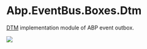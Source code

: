 # Abp.EventBus.Boxes.Dtm
[DTM](https://github.com/dtm-labs/dtm) implementation module of ABP event outbox.

[![](https://mermaid.ink/img/pako:eNp9VMtu2zAQ_JUFz_YPCIUBN8nBKAIHSI1cdFmRK5uoSKpcMg8E-feSFNW6dhSdSO3M7Ay11LuQTpFoBNPvSFbSrcajR9NaSA_G4Gw0Hflpf2Dy681mO44N3AyOCdCCZo401VMhlW9_3sM-hs69NrBVCnYZcBgVBlKJUF88hrS_OaE9kvrW-Q3QM9nAEByEEwFLNyZ41jLEjMf_Whz2T8mBM-NAgQpeRu8TH1Klet0_ZS8YsEOmBnY2mQ-ARbJD7_XfVBPyzHVej55G9LXrv-KE_ByyXpZRVzpzimvQpfOU0-hQUgaPllEG7WwVrKj12aEkcD5pjlLSheaZuQXg50llAS8G3f9YwQ5e9DBAr63mUzE7-eQvk8tlu_OgfQHLw5DV0pdtpqkCmcfyOtMs9hC7Ifurw-b64nRhyu4y6HvkB--etco9ZnomVQltDCmdZnl4m7iXrPVF74UQ5ay35chAOUvn1kvtHv0vQJ7IzH0cxEoY8ga1Shf4PRNakZwZakWTlop6jENoRWs_EjSWG3indHBeND0OTCuRb_jjm5WiCT7SDKo_gYr6-ANFo1v9)](https://mermaid-js.github.io/mermaid-live-editor/edit#pako:eNp9VMtu2zAQ_JUFz_YPCIUBN8nBKAIHSI1cdFmRK5uoSKpcMg8E-feSFNW6dhSdSO3M7Ay11LuQTpFoBNPvSFbSrcajR9NaSA_G4Gw0Hflpf2Dy681mO44N3AyOCdCCZo401VMhlW9_3sM-hs69NrBVCnYZcBgVBlKJUF88hrS_OaE9kvrW-Q3QM9nAEByEEwFLNyZ41jLEjMf_Whz2T8mBM-NAgQpeRu8TH1Klet0_ZS8YsEOmBnY2mQ-ARbJD7_XfVBPyzHVej55G9LXrv-KE_ByyXpZRVzpzimvQpfOU0-hQUgaPllEG7WwVrKj12aEkcD5pjlLSheaZuQXg50llAS8G3f9YwQ5e9DBAr63mUzE7-eQvk8tlu_OgfQHLw5DV0pdtpqkCmcfyOtMs9hC7Ifurw-b64nRhyu4y6HvkB--etco9ZnomVQltDCmdZnl4m7iXrPVF74UQ5ay35chAOUvn1kvtHv0vQJ7IzH0cxEoY8ga1Shf4PRNakZwZakWTlop6jENoRWs_EjSWG3indHBeND0OTCuRb_jjm5WiCT7SDKo_gYr6-ANFo1v9)

